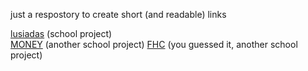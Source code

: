 just a respostory to create short (and readable) links

<a href = 'https://gdor-11.github.io/links/lusiadas'>lusiadas</a> (school project)<br>
<a href = 'https://gdor-11.github.io/links/MONEY'>MONEY</a> (another school project)
<a href = 'https://gdor-11.github.io/links/FHC'>FHC</a> (you guessed it, another school project)
